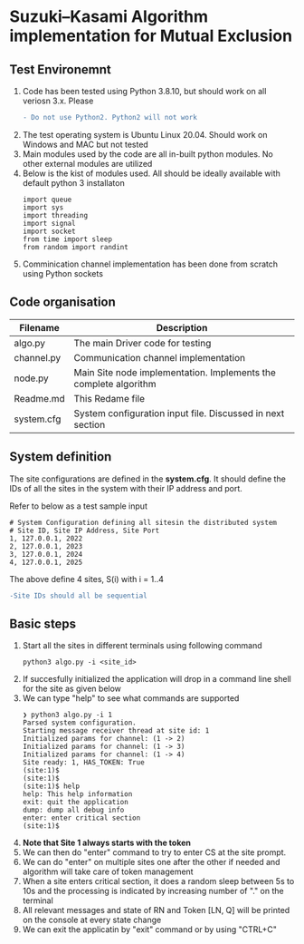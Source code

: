 # Suzuki–Kasami Algorithm implementation for Mutual Exclusion

## Test Environemnt
1. Code has been tested using Python 3.8.10, but should work on all veriosn 3.x. Please 
    ```diff
    - Do not use Python2. Python2 will not work
    ```
2. The test operating system is Ubuntu Linux 20.04. Should work on Windows and MAC but not tested
3. Main modules used by the code are all in-built python modules. No other external modules are utilized
4. Below is the kist of modules used. All should be ideally available with default python 3 installaton
    ```
    import queue
    import sys
    import threading
    import signal
    import socket
    from time import sleep
    from random import randint
    ```
5. Comminication channel implementation has been done from scratch using Python sockets

## Code organisation
 | Filename | Description | 
 | -------- | ----------- |
 | algo.py | The main Driver code for testing |
 | channel.py | Communication channel implementation |
 | node.py | Main Site node implementation. Implements the complete algorithm |
 | Readme.md | This Redame file |
 | system.cfg | System configuration input file. Discussed in next section |

## System definition
The site configurations are defined in the **system.cfg**. It should define the IDs of all the sites in the system with their IP address and port.

Refer to below as a test sample input
```
# System Configuration defining all sitesin the distributed system
# Site ID, Site IP Address, Site Port
1, 127.0.0.1, 2022
2, 127.0.0.1, 2023
3, 127.0.0.1, 2024
4, 127.0.0.1, 2025
```
The above define 4 sites, S(i) with i = 1..4

```diff
-Site IDs should all be sequential
```

## Basic steps

1. Start all the sites in different terminals using following command
    ```
    python3 algo.py -i <site_id>
    ```
2. If succesfully initialized the application will drop in a command line shell for the site as given below
3. We can type "help" to see what commands are supported
    ```
    ❯ python3 algo.py -i 1
    Parsed system configuration.
    Starting message receiver thread at site id: 1
    Initialized params for channel: (1 -> 2)
    Initialized params for channel: (1 -> 3)
    Initialized params for channel: (1 -> 4)
    Site ready: 1, HAS_TOKEN: True
    (site:1)$ 
    (site:1)$ 
    (site:1)$ help
    help: This help information
    exit: quit the application
    dump: dump all debug info
    enter: enter critical section
    (site:1)$
    ```
4. **Note that Site 1 always starts with the token**
5. We can then do "enter" command to try to enter CS at the site prompt.
5. We can do "enter" on multiple sites one after the other if needed and algorithm will take care of token management
6. When a site enters critical section, it does a random sleep between 5s to 10s and the processing is indicated by increasing number of "." on the terminal
6. All relevant messages and state of RN and Token [LN, Q] will be printed on the console at every state change
7. We can exit the applicatin by "exit" command or by using "CTRL+C"



